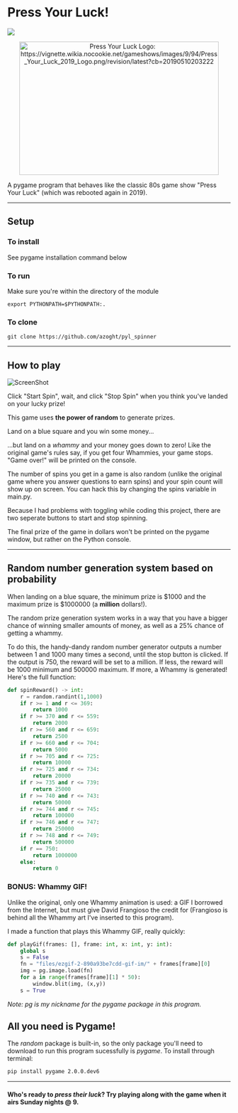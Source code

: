 # Press Your Luck!
![](https://img.shields.io/badge/made%20with-pygame%20v2.0dev6-yellowgreen)

<div style="text-align:center"><img src="https://vignette.wikia.nocookie.net/gameshows/images/9/94/Press_Your_Luck_2019_Logo.png/revision/latest?cb=20190510203222" alt="Press Your Luck Logo: https://vignette.wikia.nocookie.net/gameshows/images/9/94/Press_Your_Luck_2019_Logo.png/revision/latest?cb=20190510203222" width="450" height="300"/></div>


A pygame program that behaves like the classic 80s game show "Press Your Luck" (which was rebooted again in 2019).

---
## Setup

### To install
See pygame installation command below
### To run 
Make sure you're within the directory of the module
```
export PYTHONPATH=$PYTHONPATH:.
```
### To clone
```
git clone https://github.com/azoght/pyl_spinner
```
---
## How to play

![ScreenShot](https://raw.github.com/azoght/pyl_spinner/master/start_page.png)

Click "Start Spin", wait, and click "Stop Spin" when you think you've landed on your lucky prize!

This game uses **the power of random** to generate prizes. 

Land on a blue square and you win some money...

...but land on a *whammy* and your money goes down to zero! Like the original game's rules say, if you get four Whammies, your game stops. "Game over!" will be printed on the console.

The number of spins you get in a game is also random (unlike the original game where you answer questions to earn spins) and your spin count will show up on screen. You can hack this by changing the spins variable in main.py.

Because I had problems with toggling while coding this project, there are two seperate buttons to start and stop spinning.

The final prize of the game in dollars won't be printed on the pygame window, but rather on the Python console.

---
## Random number generation system based on probability

When landing on a blue square, the minimum prize is $1000 and the maximum prize is $1000000 (a __million__ dollars!).

The random prize generation system works in a way that you have a bigger chance of winning smaller amounts of money, as well as a 25% chance of getting a whammy.

To do this, the handy-dandy random number generator outputs a number between 1 and 1000 many times a second, until the stop button is clicked. If the output is 750, the reward will be set to a million. If less, the reward will be 1000 minimum and 500000 maximum. If more, a Whammy is generated! Here's the full function:
```python
def spinReward() -> int:
    r = random.randint(1,1000)
    if r >= 1 and r <= 369:
        return 1000
    if r >= 370 and r <= 559:
        return 2000
    if r >= 560 and r <= 659:
        return 2500
    if r >= 660 and r <= 704:
        return 5000
    if r >= 705 and r <= 725:
        return 10000
    if r >= 725 and r <= 734:
        return 20000
    if r >= 735 and r <= 739:
        return 25000
    if r >= 740 and r <= 743:
        return 50000
    if r >= 744 and r <= 745:
        return 100000
    if r >= 746 and r <= 747:
        return 250000
    if r >= 748 and r <= 749:
        return 500000
    if r == 750:
        return 1000000
    else:
        return 0
```
### BONUS: Whammy GIF!

Unlike the original, only one Whammy animation is used: a GIF I borrowed from the Internet, but must give David Frangioso the credit for (Frangioso is behind all the Whammy art I've inserted to this program).

I made a function that plays this Whammy GIF, really quickly:

```python
def playGif(frames: [], frame: int, x: int, y: int):
    global s
    s = False
    fn = "files/ezgif-2-890a93be7cdd-gif-im/" + frames[frame][0]
    img = pg.image.load(fn)
    for a in range(frames[frame][1] * 50):
        window.blit(img, (x,y))
    s = True
```
*Note: pg is my nickname for the pygame package in this program.*

## All you need is Pygame!
The *random* package is built-in, so the only package you'll need to download to run this program sucessfully is *pygame*. To install through terminal:
```bash
pip install pygame 2.0.0.dev6
```

---
#### Who's ready to _press their luck_? Try playing along with the game when it airs Sunday nights @ 9.
